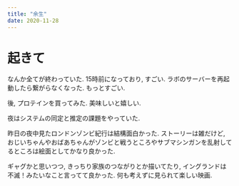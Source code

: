 ```yaml
---
title: "余生"
date: 2020-11-28
---
```


# 起きて
なんか全てが終わっていた. 15時前になっており, すごい. ラボのサーバーを再起動したら繋がらなくなった. もっとすごい.

後, プロテインを買ってみた. 美味しいと嬉しい.

夜はシステムの同定と推定の課題をやっていた.

昨日の夜中見たロンドンゾンビ紀行は結構面白かった. ストーリーは雑だけど, おじいちゃんやおばあちゃんがゾンビと戦うところやサブマシンガンを乱射してるところは絵面としてかなり良かった.

ギャグかと思いつつ, きっちり家族のつながりとか描いてたり, イングランドは不滅！みたいなこと言ってて良かった. 何も考えずに見られて楽しい映画.